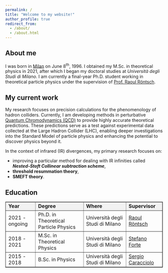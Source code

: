 ```yaml
---
permalink: /
title: "Welcome to my website!"
author_profile: true
redirect_from: 
  - /about/
  - /about.html
---
```


<style>
  div {
    text-align: justify;
  }
</style>


## About me
I was born in [Milan](https://www.google.com/maps/place/Milano+MI/@45.4627338,9.1777323,12z/data=!3m1!4b1!4m6!3m5!1s0x4786c1493f1275e7:0x3cffcd13c6740e8d!8m2!3d45.4637384!4d9.1885446!16zL20vMDk0N2w?entry=ttu) on June 8<sup>th</sup>, 1996. I obtained my M.Sc. in theoretical physics in 2021, after which I began my doctoral studies at *Università degli Studi di Milano*. I am currently a final-year Ph.D. student working in theoretical particle physics under the supervision of [Prof. Raoul Röntsch](https://inspirehep.net/authors/1056069?ui-citation-summary=true).

## My current work
My research focuses on precision calculations for the phenomenology of hadron colliders. Currently, I am developing methods in perturbative [Quantum Chromodynamics (QCD)](https://en.wikipedia.org/wiki/Quantum_chromodynamics) to provide highly accurate theoretical predictions. These predictions serve as a test against experimental data collected at the Large Hadron Collider (LHC), enabling deeper investigations into the Standard Model of particle physics and enhancing the potential to discover physics beyond it.

In the context of infrared (IR) divergences, my primary research focuses on: 
* improving a particular method for dealing with IR infinities called <i>**Nested-Stoft Collinear subtraction scheme**</i>,
* **threshold resummation theory**,
* **SMEFT theory**.

## Education

<table border="1">
  <tr style="background-color: #f2f2f2;">
    <td><b> Year </b></td>
    <td><b> Degree </b></td>
    <td><b> Where </b></td>
    <td><b> Supervisor </b></td>
  </tr>
  <tr>
    <td> 2021 - ongoing </td>
    <td> Ph.D. in Theoretical Particle Physics  </td>
    <td> Università degli Studi di Milano </td>
    <td> <a href="https://inspirehep.net/authors/1056069?ui-citation-summary=true"> Raoul Röntsch </a> </td>
  </tr>
  <tr>
    <td> 2018 - 2021 </td>
    <td> M.Sc. in Theoretical Physics  </td>
    <td> Università degli Studi di Milano </td>
    <td> <a href="https://inspirehep.net/authors/1009661?ui-citation-summary=true"> Stefano Forte </a> </td>
  </tr>
  <tr>
    <td> 2015 - 2018 </td>
    <td> B.Sc. in Physics  </td>
    <td> Università degli Studi di Milano </td>
    <td> <a href="https://inspirehep.net/authors/1014542?ui-citation-summary=true"> Sergio Caracciolo </a> </td>
  </tr>
</table>
